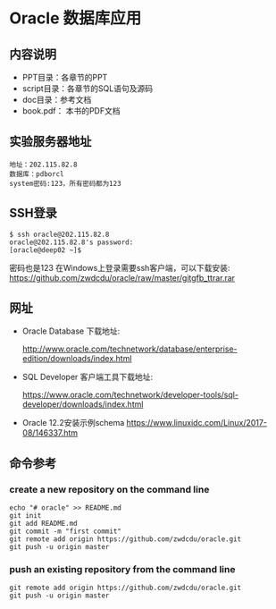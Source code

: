 # Oracle 数据库应用


## 内容说明

- PPT目录：各章节的PPT
- script目录：各章节的SQL语句及源码
- doc目录：参考文档
- book.pdf： 本书的PDF文档

## 实验服务器地址

```flow js
地址：202.115.82.8
数据库：pdborcl
system密码:123，所有密码都为123
```
## SSH登录

```shell
$ ssh oracle@202.115.82.8
oracle@202.115.82.8's password:
[oracle@deep02 ~]$

```
密码也是123
在Windows上登录需要ssh客户端，可以下载安装: 
https://github.com/zwdcdu/oracle/raw/master/gitgfb_ttrar.rar

## 网址
- Oracle Database 下载地址:

    http://www.oracle.com/technetwork/database/enterprise-edition/downloads/index.html

- SQL Developer 客户端工具下载地址:

    https://www.oracle.com/technetwork/developer-tools/sql-developer/downloads/index.html
    
- Oracle 12.2安装示例schema
    https://www.linuxidc.com/Linux/2017-08/146337.htm
    
## 命令参考

### create a new repository on the command line
```shell
echo "# oracle" >> README.md
git init
git add README.md
git commit -m "first commit"
git remote add origin https://github.com/zwdcdu/oracle.git
git push -u origin master
```

### push an existing repository from the command line
```shell
git remote add origin https://github.com/zwdcdu/oracle.git
git push -u origin master
```